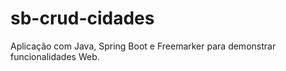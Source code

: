 # sb-crud-cidades
Aplicação com Java, Spring Boot e Freemarker para demonstrar funcionalidades Web.
